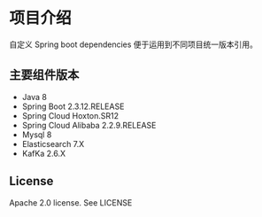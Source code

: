 # 项目介绍

自定义 Spring boot dependencies 便于运用到不同项目统一版本引用。

## 主要组件版本

- Java 8
- Spring Boot 2.3.12.RELEASE
- Spring Cloud Hoxton.SR12
- Spring Cloud Alibaba 2.2.9.RELEASE
- Mysql 8
- Elasticsearch 7.X
- KafKa 2.6.X

## License

Apache 2.0 license. See LICENSE

